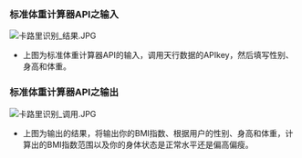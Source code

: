 
### 标准体重计算器API之输入
![卡路里识别_结果.JPG](https://upload-images.jianshu.io/upload_images/9476218-8c6e6062e68a4e3e.JPG?imageMogr2/auto-orient/strip%7CimageView2/2/w/1240)
- 上图为标准体重计算器API的输入，调用天行数据的APIkey，然后填写性别、身高和体重。

### 标准体重计算器API之输出
![卡路里识别_调用.JPG](https://upload-images.jianshu.io/upload_images/9476218-ca521d7b91ef1c16.JPG?imageMogr2/auto-orient/strip%7CimageView2/2/w/1240)
- 上图为输出的结果，将输出你的BMI指数、根据用户的性别、身高和体重，计算出的BMI指数范围以及你的身体状态是正常水平还是偏高偏瘦。
